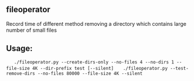 ## fileoperator
Record time of different method removing a directory which contains large number of small files

## Usage:
`   ./fileoperator.py --create-dirs-only --no-files 4 --no-dirs 1 --file-size 4K --dir-prefix test [--silent]`
`   ./fileoperator.py --test-remove-dirs --no-files 80000 --file-size 4K --silent`
